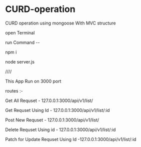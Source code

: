 # CURD-operation
CURD operation using mongoose With MVC structure 


open Terminal 

run Command --

npm i 

node server.js 

////

This App Run on 3000 port 

routes :-

Get All Requset - 127.0.0.1:3000/api/v1/list/

Get Requset Using Id - 127.0.0.1:3000/api/v1/list/:id

Post New Requset - 127.0.0.1:3000/api/v1/list/

Delete Requset Using id - 127.0.0.1:3000/api/v1/list/:id

Patch for Update Requset Using Id -127.0.0.1:3000/api/v1/list/:id



